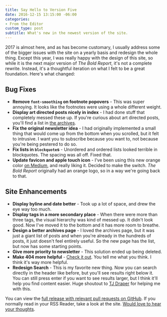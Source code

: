 ```yaml
---
title: Say Hello to Version Five
date: 2016-12-15 13:15:00 -06:00
categories:
- From the Editor
custom_type: post
subtitle: What's new in the newest version of the site.
---
```


2017 is almost here, and as has become customary, I usually address some of the bigger issues with the site on a yearly basis and redesign the whole thing. Except this year, I was really happy with the design of this site, so while it is the next major version of *The Bold Report*, it's not a complete rewrite. Instead, it's a thoughtful iteration on what I felt to be a great foundation. Here's what changed:

## Bug Fixes

- **Remove `font-smoothing` on footnote popovers** - This was super annoying. It looks like the footnotes were using a whole different weight.
- **Display art directed posts nicely in index** - I had done stuff that completely messed these up. If you're curious about art directed posts, you'll find a list in [the archives](/archives/).
- **Fix the original newsletter idea** - I had originally implemented a small thing that would come up from the bottom when you scrolled, but it felt to intrusive. I want you to subscribe because you want to, not because you're being pestered to do so.
- **Fix lists in `blockquote`s** - Unordered and ordered lists looked terrible in blockquotes. The spacing was all off. Fixed that.
- **Update favicon and apple touch icon** - I've been using this new orange color [on Medium](https://medium.com/the-bold-report), and really liking it. Decided to make the switch. *The Bold Report* originally had an orange logo, so in a way we're going back to that.

## Site Enhancements

- **Display byline and date better** - Took up a lot of space, and drew the eye way too much.
- **Display tags in a more secondary place** - When there were more than three tags, the visual hierarchy was kind of messed up. It didn't look good. Now I've moved it to the bottom and it has more room to breathe.
- **Design a better archives page** - I loved the archives page, but it was just a giant list of posts and when you're already in the hundreds of posts, it just doesn't feel entirely useful. So the new page has the list, but now has some starting points.
- **Give more priority to newsletter** - This solution ended up being deleted.
- **Make 404 more helpful** - [Check it out](/404/). You tell me what you think. I think it's way more helpful.
- **Redesign Search** - This is my favorite new thing. Now you can search directly in the header like before, but you'll see results right below it. You can still press enter if you want to see results larger, but I think it'll help you find content easier. Huge shoutout to [TJ Draper](https://brightpixels.blog/authors/tjdraper) for helping me with this.

You can view the [full release with relevant pull requests on GitHub](https://github.com/smithtimmytim/theboldreport.net/releases/tag/v5.0.0). If you normally read in your RSS Reader, take a look at the site. [Would love to hear your thoughts](mailto:smith@tiepz.com).

